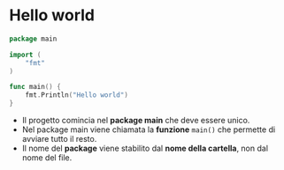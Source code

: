 # Hello world

```Go
package main

import (
    "fmt"
)

func main() {
    fmt.Println("Hello world")
}
```

- Il progetto comincia nel **package main** che deve essere unico.
- Nel package main viene chiamata la **funzione** `main()` che permette di avviare tutto il resto.
- Il nome del **package** viene stabilito dal **nome della cartella**, non dal nome del file.
